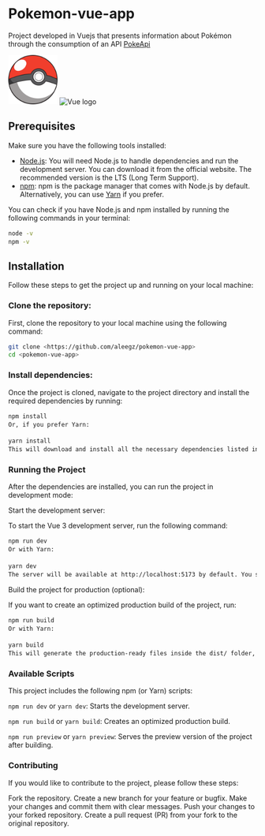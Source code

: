 # Pokemon-vue-app

Project developed in Vuejs that presents information about Pokémon through the consumption of an API [PokeApi](https://pokeapi.co)

<img src="https://raw.githubusercontent.com/aleegz/pokemon-vue-app/refs/heads/master/public/pokeball.png" alt="Pokeball" width="100" height="100">
<img src="https://vuejs.org/images/logo.png" alt="Vue logo" width="100" height="100">

## Prerequisites

Make sure you have the following tools installed:

- [Node.js](https://nodejs.org/): You will need Node.js to handle dependencies and run the development server. You can download it from the official website. The recommended version is the LTS (Long Term Support).
- [npm](https://www.npmjs.com/): npm is the package manager that comes with Node.js by default. Alternatively, you can use [Yarn](https://yarnpkg.com/) if you prefer.

You can check if you have Node.js and npm installed by running the following commands in your terminal:

```bash
node -v
npm -v
```

## Installation
Follow these steps to get the project up and running on your local machine:

### Clone the repository:

First, clone the repository to your local machine using the following command:

```bash
git clone <https://github.com/aleegz/pokemon-vue-app>
cd <pokemon-vue-app>
```

### Install dependencies:

Once the project is cloned, navigate to the project directory and install the required dependencies by running:

```bash
npm install
Or, if you prefer Yarn:

yarn install
This will download and install all the necessary dependencies listed in the package.json file.
```

### Running the Project
After the dependencies are installed, you can run the project in development mode:

Start the development server:

To start the Vue 3 development server, run the following command:

```bash
npm run dev
Or with Yarn:

yarn dev
The server will be available at http://localhost:5173 by default. You should be able to see the application running in your browser.
```

Build the project for production (optional):

If you want to create an optimized production build of the project, run:

```bash
npm run build
Or with Yarn:

yarn build
This will generate the production-ready files inside the dist/ folder, ready to be deployed.
```

### Available Scripts
This project includes the following npm (or Yarn) scripts:

`npm run dev` or `yarn dev`: Starts the development server.

`npm run build` or `yarn build`: Creates an optimized production build.

`npm run preview` or `yarn preview`: Serves the preview version of the project after building.

### Contributing

If you would like to contribute to the project, please follow these steps:

Fork the repository.
Create a new branch for your feature or bugfix.
Make your changes and commit them with clear messages.
Push your changes to your forked repository.
Create a pull request (PR) from your fork to the original repository.